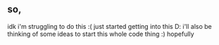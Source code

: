 ## so,
idk i'm struggling to do this :( just started getting into this D:
i'll also be thinking of some ideas to start this whole code thing :) hopefully
